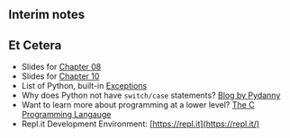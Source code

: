 <!-- # Notes from March 1st 2017
“Programmers will always make errors. No advance in formal languages will once and for all prevail over human fallibility.” 

<cite>- Robert N. Britcher (The Limits of Software) </cite> -->

## Interim notes



## Et Cetera
* Slides for [Chapter 08](http://mcsp.wartburg.edu/zelle/python/ppics3/slides/Chapter08.pptx)
* Slides for [Chapter 10](http://mcsp.wartburg.edu/zelle/python/ppics3/slides/Chapter10.pptx)
* List of Python, built-in [Exceptions](https://docs.python.org/3/library/exceptions.html#built-in-exceptions)
* Why does Python not have `switch/case` statements? [Blog by Pydanny](https://www.pydanny.com/why-doesnt-python-have-switch-case.html)
* Want to learn more about programming at a lower level? [The C Programming Langauge](https://www.amazon.com/Programming-Language-Brian-W-Kernighan/dp/0131103628)
* Repl.it Development Environment: [https://repl.it](https://repl.it/)
